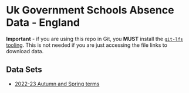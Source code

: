
# Uk Government Schools Absence Data - England

**Important** - if you are using this repo in Git, you **MUST** install the [`git-lfs`  tooling](https://github.com/git-lfs/git-lfs/wiki/Tutorial). This is not needed if you are just accessing the file links to download data.

## Data Sets

- [2022-23 Autumn and Spring terms](./2022-23_autumn_and_spring/README.md)
